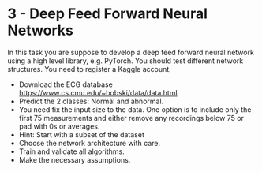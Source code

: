 # 3 - Deep Feed Forward Neural Networks

In this task you are suppose to develop a deep feed forward neural network using a high level library, e.g. PyTorch. 
You should test different network structures. You need to register a Kaggle account. 

- Download the ECG database https://www.cs.cmu.edu/~bobski/data/data.html
- Predict the 2 classes: Normal and abnormal.
- You need fix the input size to the data. One option is to include only the first 75 measurements and either remove 
  any recordings below 75 or pad with 0s or averages.
- Hint: Start with a subset of the dataset
- Choose the network architecture with care.
- Train and validate all algorithms.
- Make the necessary assumptions.

